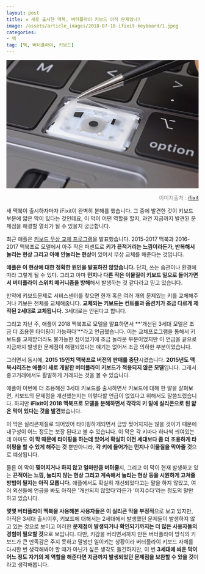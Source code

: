 ```yaml
---  
layout: post  
title: ✚ 새로 출시한 맥북, 버터플라이 키보드 아직 문제있나?
image: /assets/article_images/2018-07-18-ifixit-keyboard/1.jpeg
categories:
- 맥
tag: [맥, 버터플라이, 키보드]
---  
```

<div class="markdown-image">
<img src="/assets/article_images/2018-07-18-ifixit-keyboard/1.jpeg" alt="" align="middle"/><p style="text-align:right;  color:#878787"> 이미지출처 : <a href="https://www.ifixit.com"> ifixit </a></p> </div>
<p class="drop-korean">

새 맥북이 출시하자마자 iFixit이 완벽히 분해를 했습니다. 그 중에 발견한 것이 키보드 부분에 얇은 막이 있다는 것인데요, 이 막이 어떤 역할을 할지, 과연 지금까지 발견된 문제점을 해결할 열쇠가 될 수 있을지 궁금합니다.</p>

최근 애플은 [키보드 무상 교체 프로그램](http://gisadan.github.io/맥/2018/06/27/keyboard.html)을 발표했습니다. 2015-2017 맥북과 2016-2017 맥북프로 모델에서 아주 작은 퍼센트로 **키가 끈적거리는 느낌이라든가, 반복해서 눌리는 현상 그리고 아얘 안눌리는 현상**이 있어서 무상 교체를 해준다는 것입니다.

**애플은 이 현상에 대한 정확한 원인을 발표하진 않았습니다.** 단지, 쓰는 습관이나 환경에 따라 그렇게 될 수 있다. 그리고 아마 **먼지나 다른 작은 이물질이 키보드 밑으로 들어가면서 버터플라이 스위치 메커니즘을 방해**해서 발생하는 것 같다라고 믿고 있습니다.

만약에 키보드문제로 서비스센터를 찾으면 한개 혹은 여러 개의 문제있는 키를 교체해주거나 키보든 전체를 교체해줍니다. **교체되는 키보드는 컨트롤과 옵션키가 조금 다르게 제작된 2세대로 교체됩니다.** 3세대로는 안된다고 합니다.

그리고 지난 주, 애플이 2018 맥북프로 모델을 말표하면서 **'개선된 3세대 모델은 조금 더 조용한 타이핑이 가능하다'**라고 언급했습니다. 이는 교체프로그램을 통해서 키보드를 교체받더라도 불가능한 점이었기에 조금 놀라운 부분이었지만 이 언급을 끝으로 지금까지 발생한 문제점이 해결되었다는 얘기는 없어서 조금 의하한 부분이었습니다.

그러면서 동시에, **2015 15인치 맥북프로 버전의 판매를 중단**시켰습니다. **2015년도 맥북시리즈는 애플이 새로 개발한 버터플라이 키보드가 적용되지 않은 모델**입니다. 그래서 중고거래에서도 활발하게 거래되는 것을 볼 수 있습니다.

애플이 이번에 더 조용해진 3세대 키보드를 출시하면서 키보드에 대해 한 말을 살펴보면, 키보드의 문제점을 개선했는지는 이렇다할 언급이 없었다고 위해서도 말씀드렸습니다. 하지만 **iFixit이 2018 맥북프로 모델을 분해하면서 각각의 키 밑에 실리콘으로 된 얇은 막이 있다는 것을 발견**했습니다.

이 막은 실리콘재질로 되어있어 타이핑하게되면서 금방 찢어지지는 않을 것이기 때문에 내구성이 어느 정도는 보장 된다고 볼 수 있습니다. 이 막은 각 키마다 하나씩 씌여있는데 아마도 **이 막 때문에 타이핑을 하는데 있어서 확실히 이전 세대보다 좀 더 조용하게 타이핑을 할 수 있게 해주는 것** 뿐만아니라, **각 키에 들어가는 먼지나 이물질을 막아줄 것**으로 예상됩니다.

물론 이 막이 **찢어지거나 하지 않고 얼마만큼 버텨줄**지, 그리고 이 막이 현재 발생하고 있는 **끈적이는 느낌, 눌리지 않는 현상 그리고 계속해서 눌리는 현상 등을 시원하게 고쳐줄 방법이 될지는 아직 모릅니다.** 애플에서도 확실히 개선되었다고는 말을 하지 않았고, 여러 외신들에 언급을 봐도 아직은 '개선되지 않았다'라든가 '미지수다'라는 정도의 말만 하고 있습니다.

**몇몇 버터플라이 맥북을 사용해본 사용자들은 이 실리콘 막을 부정적**으로 보고 있지만, 아직은 3세대 출시이후, 키보드에 대해서는 2세대에서 발생했던 문제들이 발생하지 않고 있는 것으로 보이고 이러한 **문제점이 발생되거나 확인되기까지는 더 많은 사용자들의 경험이 필요할 것**으로 보입니다. 다만, 키감을 버리면서까지 만든 버터플라이 방식의 키보드가 큰 만족감은 주지 못하고 말썽만 일이키는 상황이라 버터플라이 키보드 자체를 다시한 번 생각해봐야 할 때가 아닌가 싶은 생각도 들긴하지만, 이 번 **3세대에 씌운 막이 어느 정도 자기의 제 역할을 해준다면 지금까지 발생되었던 문제점을 보완할 수 있을 것**이라고 생각해봅니다.
